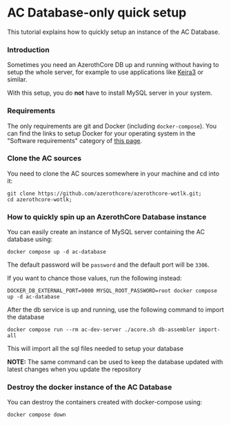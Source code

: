 # AC Database-only quick setup

This tutorial explains how to quickly setup an instance of the AC Database.


### Introduction

Sometimes you need an AzerothCore DB up and running without having to setup the whole server,
for example to use applications like [Keira3](https://github.com/azerothcore/Keira3) or similar.

With this setup, you do **not** have to install MySQL server in your system.

### Requirements

The only requirements are git and Docker (including `docker-compose`).
You can find the links to setup Docker for your operating system in the "Software requirements" category of 
[this page](http://www.azerothcore.org/wiki/Install-with-Docker#setup).

### Clone the AC sources

You need to clone the AC sources somewhere in your machine and cd into it:

```
git clone https://github.com/azerothcore/azerothcore-wotlk.git;
cd azerothcore-wotlk;
```

### How to quickly spin up an AzerothCore Database instance

You can easily create an instance of MySQL server containing the AC database using:

```
docker compose up -d ac-database
```

The default password will be `password` and the default port will be `3306`.

If you want to chance those values, run the following instead:

```
DOCKER_DB_EXTERNAL_PORT=9000 MYSQL_ROOT_PASSWORD=root docker compose up -d ac-database
```

After the db service is up and running, use the following command to import the database

`docker compose run --rm ac-dev-server ./acore.sh db-assembler import-all`

This will import all the sql files needed to setup your database 

**NOTE:** The same command can be used to keep the database updated with latest changes when you update the repository

### Destroy the docker instance of the AC Database

You can destroy the containers created with docker-compose using:

```
docker compose down
```

